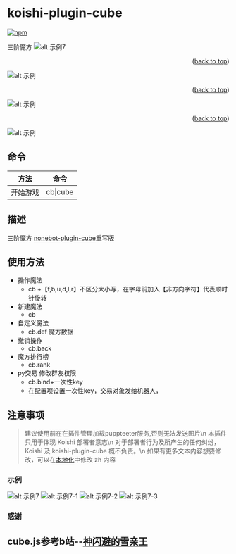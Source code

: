 # koishi-plugin-cube

[![npm](https://img.shields.io/npm/v/koishi-plugin-cube?style=flat-square)](https://www.npmjs.com/package/koishi-plugin-cube)

三阶魔方
![alt 示例7](https://raw.githubusercontent.com/initialencounter/mykoishi/master/screenshot/7.jpg)

<p align="right">(<a href="#readme-top">back to top</a>)</p>

![alt 示例](https://raw.githubusercontent.com/initialencounter/mykoishi/master/screenshot/7-1.jpg)

<p align="right">(<a href="#readme-top">back to top</a>)</p>

![alt 示例](https://raw.githubusercontent.com/initialencounter/mykoishi/master/screenshot/7-2.jpg)

<p align="right">(<a href="#readme-top">back to top</a>)</p>

![alt 示例](https://raw.githubusercontent.com/initialencounter/mykoishi/master/screenshot/7-3.jpg)


## 命令
|  方法  | 命令  |
|  ----  | ----  |
| 开始游戏  | cb\|cube|

## 描述
三阶魔方
[nonebot-plugin-cube](https://github.com/initialencounter/nonebot-plugin-cube)重写版

## 使用方法
- 操作魔法
  - cb +【f,b,u,d,l,r】不区分大小写，在字母前加入【非方向字符】代表顺时针旋转
- 新建魔法
  - cb
- 自定义魔法
  - cb.def 魔方数据
- 撤销操作
  - cb.back
- 魔方排行榜
  - cb.rank
- py交易 修改群友权限
  - cb.bind+一次性key 
  - 在配置项设置一次性key，交易对象发给机器人，

## 注意事项
>建议使用前在在插件管理加载puppteeter服务,否则无法发送图片\n
本插件只用于体现 Koishi 部署者意志\n
对于部署者行为及所产生的任何纠纷， Koishi 及 koishi-plugin-cube 概不负责。\n
如果有更多文本内容想要修改，可以在<a href="/locales">本地化</a>中修改 zh 内容

### 示例
![alt 示例7](https://github.com/initialencounter/mykoishi/blob/master/screenshot/7.png)
![alt 示例7-1](https://github.com/initialencounter/mykoishi/blob/master/screenshot/7-1.png)
![alt 示例7-2](https://github.com/initialencounter/mykoishi/blob/master/screenshot/7-2.png)
![alt 示例7-3](https://github.com/initialencounter/mykoishi/blob/master/screenshot/7-3.png)

### 感谢
## cube.js参考b站--[神闪避的雪亲王](https://space.bilibili.com/16355723)